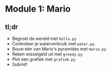 # Module 1: Mario

## tl;dr
* Begroet de wereld met `hello.py`
* Controleer je waterverbruik met `water.py`
* Bouw één van Mario's pyramides met `mario.py`
* Reken wisselgeld uit met `greedy.py`
* Plot een grafiek met `grafiek.py`
* Submit!